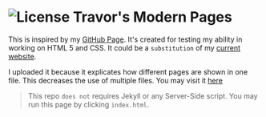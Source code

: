 # ![License](https://www.gnu.org/graphics/gplv3-88x31.png "GNU General Public License v3.0") Travor's Modern Pages

This is inspired by my [GitHub Page][ghpage]. It's created for testing my ability in working on HTML 5 and CSS. It could be a `substitution` of my [current website][ghpage].

I uploaded it because it explicates how different pages are shown in one file. This decreases the use of multiple files. You may visit it [here](http://modern.travor.top)

> This repo `does not` requires Jekyll or any Server-Side script. You may run this page by clicking `index.html`.

[ghpage]: http://www.travor.top
